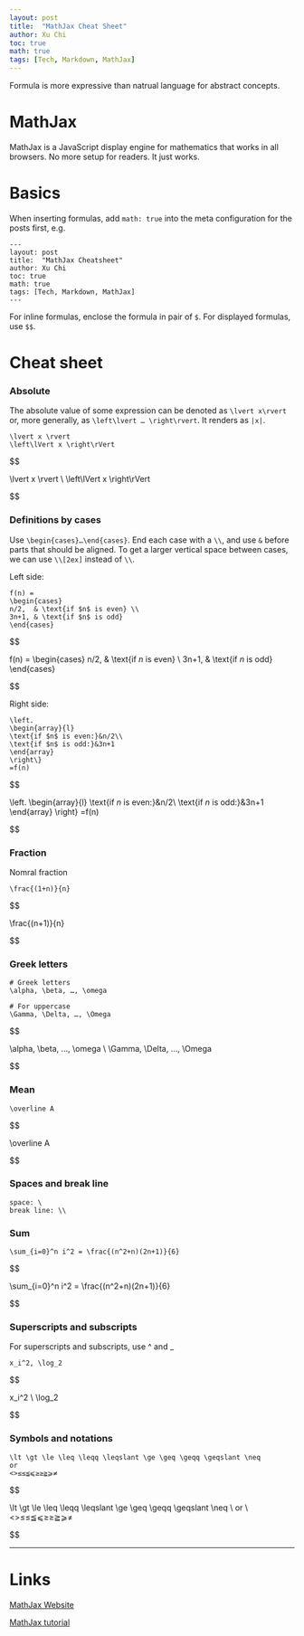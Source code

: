 ```yaml
---
layout: post
title:  "MathJax Cheat Sheet"
author: Xu Chi
toc: true
math: true
tags: [Tech, Markdown, MathJax]
---
```


Formula is more expressive than natrual language for abstract concepts.

# MathJax

MathJax is a JavaScript display engine for mathematics that works in all browsers.
No more setup for readers. It just works.

# Basics

When inserting formulas, add `math: true` into the meta configuration for the posts first, e.g.
```
---
layout: post
title:  "MathJax Cheatsheet"
author: Xu Chi
toc: true
math: true
tags: [Tech, Markdown, MathJax]
---
```

For inline formulas, enclose the formula in pair of `$`. For displayed formulas, use `$$`.


# Cheat sheet

### Absolute

The absolute value of some expression can be denoted as `\lvert x\rvert` or, more generally, as `\left\lvert … \right\rvert`. It renders as `|x|`.

```
\lvert x \rvert
\left\lVert x \right\rVert
```

$$

\lvert x \rvert
\\
\left\lVert x \right\rVert

$$

### Definitions by cases

Use `\begin{cases}…\end{cases}`. End each case with a `\\`, and use `&` before parts that should be aligned.
To get a larger vertical space between cases, we can use `\\[2ex]` instead of `\\`.

Left side:

```
f(n) =
\begin{cases}
n/2,  & \text{if $n$ is even} \\
3n+1, & \text{if $n$ is odd}
\end{cases}
```

$$

f(n) =
\begin{cases}
n/2,  & \text{if $n$ is even} \\
3n+1, & \text{if $n$ is odd}
\end{cases}

$$

Right side:

```
\left.
\begin{array}{l}
\text{if $n$ is even:}&n/2\\
\text{if $n$ is odd:}&3n+1
\end{array}
\right\}
=f(n)
```

$$

\left.
\begin{array}{l}
\text{if $n$ is even:}&n/2\\
\text{if $n$ is odd:}&3n+1
\end{array}
\right\}
=f(n)

$$

### Fraction

Nomral fraction

```
\frac{(1+n)}{n}
```

$$

\frac{(n+1)}{n}

$$

### Greek letters

```
# Greek letters
\alpha, \beta, …, \omega

# For uppercase
\Gamma, \Delta, …, \Omega
```

$$

\alpha, \beta, …, \omega
\\
\Gamma, \Delta, …, \Omega

$$


### Mean

```
\overline A
```

$$

\overline A

$$

### Spaces and break line

```
space: \
break line: \\
```


### Sum

```
\sum_{i=0}^n i^2 = \frac{(n^2+n)(2n+1)}{6}
```

$$

\sum_{i=0}^n i^2 = \frac{(n^2+n)(2n+1)}{6}

$$

### Superscripts and subscripts

For superscripts and subscripts, use ^ and _

```
x_i^2, \log_2
```

$$

x_i^2
\\
\log_2

$$


### Symbols and notations

```
\lt \gt \le \leq \leqq \leqslant \ge \geq \geqq \geqslant \neq 
or
<>≤≤≦⩽≥≥≧⩾≠
```

$$

\lt \gt \le \leq \leqq \leqslant \ge \geq \geqq \geqslant \neq
\\
or
\\
<>≤≤≦⩽≥≥≧⩾≠

$$

---

# Links

[MathJax Website](https://www.mathjax.org/)

[MathJax tutorial](https://math.meta.stackexchange.com/questions/5020/mathjax-basic-tutorial-and-quick-reference)
